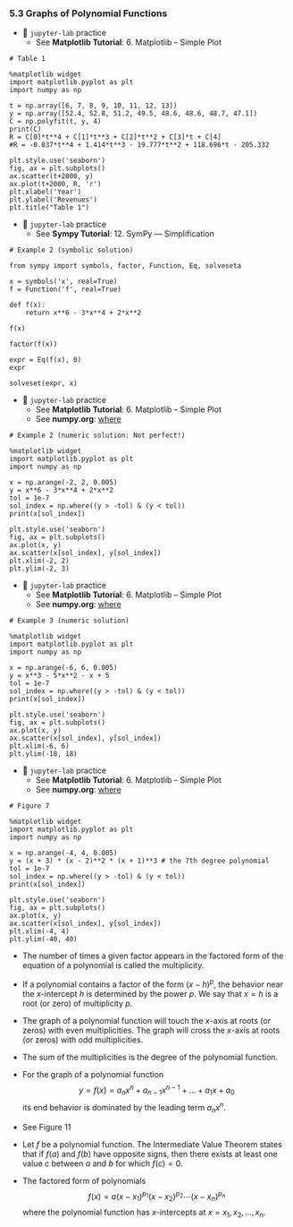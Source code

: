 ### 5.3 Graphs of Polynomial Functions

- 🎯 `jupyter-lab` practice
    - See **Matplotlib Tutorial**: 6. Matplotlib – Simple Plot


```
# Table 1 

%matplotlib widget
import matplotlib.pyplot as plt
import numpy as np

t = np.array([6, 7, 8, 9, 10, 11, 12, 13])
y = np.array([52.4, 52.8, 51.2, 49.5, 48.6, 48.6, 48.7, 47.1])
C = np.polyfit(t, y, 4)
print(C)
R = C[0]*t**4 + C[1]*t**3 + C[2]*t**2 + C[3]*t + C[4]
#R = -0.037*t**4 + 1.414*t**3 - 19.777*t**2 + 118.696*t - 205.332

plt.style.use('seaborn')
fig, ax = plt.subplots()
ax.scatter(t+2000, y)
ax.plot(t+2000, R, 'r')
plt.xlabel('Year')
plt.ylabel('Revenues')
plt.title("Table 1")
```


- 🎯 `jupyter-lab` practice
    - See **Sympy Tutorial**: 12. SymPy ― Simplification 

```
# Example 2 (symbolic solution)

from sympy import symbols, factor, Function, Eq, solveseta

x = symbols('x', real=True)
f = Function('f', real=True)

def f(x):
    return x**6 - 3*x**4 + 2*x**2 

f(x)

factor(f(x))

expr = Eq(f(x), 0)
expr

solveset(expr, x)
```


- 🎯 `jupyter-lab` practice
    - See **Matplotlib Tutorial**: 6. Matplotlib – Simple Plot
    - See **numpy.org**: [where](https://numpy.org/doc/stable/reference/generated/numpy.where.html)

```
# Example 2 (numeric solution: Not perfect!)

%matplotlib widget
import matplotlib.pyplot as plt
import numpy as np

x = np.arange(-2, 2, 0.005)
y = x**6 - 3*x**4 + 2*x**2
tol = 1e-7
sol_index = np.where((y > -tol) & (y < tol))
print(x[sol_index])

plt.style.use('seaborn')
fig, ax = plt.subplots()
ax.plot(x, y)
ax.scatter(x[sol_index], y[sol_index])
plt.xlim(-2, 2)
plt.ylim(-2, 3)
```


- 🎯 `jupyter-lab` practice
    - See **Matplotlib Tutorial**: 6. Matplotlib – Simple Plot
    - See **numpy.org**: [where](https://numpy.org/doc/stable/reference/generated/numpy.where.html)

```
# Example 3 (numeric solution)

%matplotlib widget
import matplotlib.pyplot as plt
import numpy as np

x = np.arange(-6, 6, 0.005)
y = x**3 - 5*x**2 - x + 5
tol = 1e-7
sol_index = np.where((y > -tol) & (y < tol))
print(x[sol_index])

plt.style.use('seaborn')
fig, ax = plt.subplots()
ax.plot(x, y)
ax.scatter(x[sol_index], y[sol_index])
plt.xlim(-6, 6)
plt.ylim(-18, 18)
```


- 🎯 `jupyter-lab` practice
    - See **Matplotlib Tutorial**: 6. Matplotlib – Simple Plot
    - See **numpy.org**: [where](https://numpy.org/doc/stable/reference/generated/numpy.where.html)

```
# Figure 7

%matplotlib widget
import matplotlib.pyplot as plt
import numpy as np

x = np.arange(-4, 4, 0.005)
y = (x + 3) * (x - 2)**2 * (x + 1)**3 # the 7th degree polynomial
tol = 1e-7
sol_index = np.where((y > -tol) & (y < tol))
print(x[sol_index])

plt.style.use('seaborn')
fig, ax = plt.subplots()
ax.plot(x, y)
ax.scatter(x[sol_index], y[sol_index])
plt.xlim(-4, 4)
plt.ylim(-40, 40)
```

- The number of times a given factor appears in the factored form of the equation of a polynomial is called the multiplicity.


- If a polynomial contains a factor of the form $(x − h)^p$, the behavior near the $x$-intercept $h$ is determined by the power $p$. We say that $x = h$ is a root (or zero) of multiplicity $p$.

- The graph of a polynomial function will touch the $x$-axis at roots (or zeros) with even multiplicities. The graph will cross the $x$-axis at roots (or zeros) with odd multiplicities.

- The sum of the multiplicities is the degree of the polynomial function.

- For the graph of a polynomial function
$$ y = f(x) = a_n x^n + a_{n-1} x^{n-1} + \dots + a_1 x + a_0 $$
its end behavior is dominated by the leading term $a_n x^n$.

- See Figure 11

- Let $f$ be a polynomial function. The Intermediate Value Theorem states that if $f(a)$ and $f(b)$ have opposite signs, then there exists at least one value $c$ between $a$ and $b$ for which $f(c) = 0$.

- The factored form of polynomials
$$f(x) = a(x - x_1)^{p_1}(x - x_2)^{p_2} \cdots (x - x_n)^{p_n}$$
where the polynomial function has $x$-intercepts at $x = x_1, x_2,  \dots, x_n$.